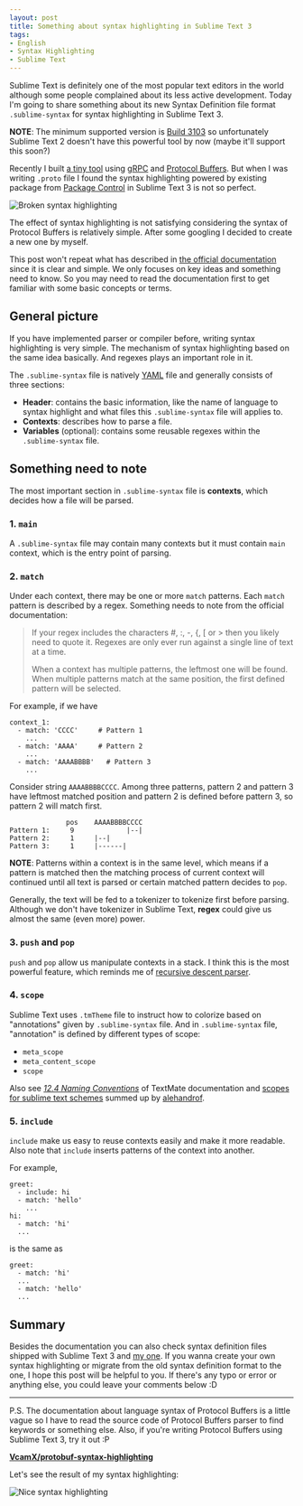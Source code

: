 ```yaml
---
layout: post
title: Something about syntax highlighting in Sublime Text 3
tags:
- English
- Syntax Highlighting
- Sublime Text
---
```


Sublime Text is definitely one of the most popular text editors in the world although some people complained about its less active development. Today I'm going to share something about its new Syntax Definition file format `.sublime-syntax` for syntax highlighting in Sublime Text 3.

**NOTE**: The minimum supported version is [Build 3103](https://www.sublimetext.com/blog/articles/sublime-text-3-build-3103) so unfortunately Sublime Text 2 doesn't have this powerful tool by now (maybe it'll support this soon?)

Recently I built [a tiny tool](https://github.com/VcamX/multiping) using [gRPC](http://www.grpc.io/) and [Protocol Buffers](https://developers.google.com/protocol-buffers/). But when I was writing `.proto` file I found the syntax highlighting powered by existing package from [Package Control](https://packagecontrol.io) in Sublime Text 3 is not so perfect.

![Broken syntax highlighting](https://cloud.githubusercontent.com/assets/2258983/13807059/2b43075e-eb9a-11e5-870c-907834cd3fb6.png)

The effect of syntax highlighting is not satisfying considering the syntax of Protocol Buffers is relatively simple. After some googling I decided to create a new one by myself.

This post won't repeat what has described in [the official documentation](https://www.sublimetext.com/docs/3/syntax.html) since it is clear and simple. We only focuses on key ideas and something need to know. So you may need to read the documentation first to get familiar with some basic concepts or terms.

<!--more-->

## General picture

If you have implemented parser or compiler before, writing syntax highlighting is very simple. The mechanism of syntax highlighting based on the same idea basically. And regexes plays an important role in it.

The `.sublime-syntax` file is natively [YAML](https://en.wikipedia.org/wiki/YAML) file and generally consists of three sections:

- **Header**: contains the basic information, like the name of language to syntax highlight and what files this `.sublime-syntax` file will applies to.
- **Contexts**: describes how to parse a file.
- **Variables** (optional): contains some reusable regexes within the `.sublime-syntax` file.

## Something need to note

The most important section in `.sublime-syntax` file is **contexts**, which decides how a file will be parsed. 

### 1. `main`

A `.sublime-syntax` file may contain many contexts but it must contain `main` context, which is the entry point of parsing.

### 2. `match`

Under each context, there may be one or more `match` patterns. Each `match` pattern is described by a regex. Something needs to note from the official documentation:

> If your regex includes the characters #, :, -, {, [ or > then you likely need to quote it. Regexes are only ever run against a single line of text at a time.
>
> When a context has multiple patterns, the leftmost one will be found. When multiple patterns match at the same position, the first defined pattern will be selected.

For example, if we have

```
context_1:
  - match: 'CCCC'     # Pattern 1
    ...
  - match: 'AAAA'     # Pattern 2
    ...
  - match: 'AAAABBBB'   # Pattern 3
    ...
```

Consider string `AAAABBBBCCCC`. Among three patterns, pattern 2 and pattern 3 have leftmost matched position and pattern 2 is defined before pattern 3, so pattern 2 will match first.

```
              pos    AAAABBBBCCCC
Pattern 1:     9             |--|
Pattern 2:     1     |--|
Pattern 3:     1     |------|
```

**NOTE**: Patterns within a context is in the same level, which means if a pattern is matched then the matching process of current context will continued until all text is parsed or certain matched pattern decides to `pop`.

Generally, the text will be fed to a tokenizer to tokenize first before parsing. Although we don't have tokenizer in Sublime Text, **regex** could give us almost the same (even more) power.

### 3. `push` and `pop`

`push` and `pop` allow us manipulate contexts in a stack. I think this is the most powerful feature, which reminds me of [recursive descent parser](https://en.wikipedia.org/wiki/Recursive_descent_parser).

### 4. `scope`

Sublime Text uses `.tmTheme` file to instruct how to colorize based on "annotations" given by `.sublime-syntax` file. And in `.sublime-syntax` file, "annotation" is defined by different types of scope:

- `meta_scope`
- `meta_content_scope`
- `scope`

Also see [*12.4 Naming Conventions*](https://manual.macromates.com/en/language_grammars) of TextMate documentation and [scopes for sublime text schemes](https://gist.github.com/alehandrof/5361546) summed up by [alehandrof](https://gist.github.com/alehandrof).

### 5. `include`

`include` make us easy to reuse contexts easily and make it more readable. Also note that `include` inserts patterns of the context into another.

For example, 

```
greet:
  - include: hi
  - match: 'hello'
    ...
hi:
  - match: 'hi'
  ...
```

is the same as

```
greet:
  - match: 'hi'
  ...
  - match: 'hello'
  ...
```

## Summary

Besides the documentation you can also check syntax definition files shipped with Sublime Text 3 and [my one](https://github.com/VcamX/protobuf-syntax-highlighting). If you wanna create your own syntax highlighting or migrate from the old syntax definition format to the one, I hope this post will be helpful to you. If there's any typo or error or anything else, you could leave your comments below :D

---

P.S. The documentation about language syntax of Protocol Buffers is a little vague so I have to read the source code of Protocol Buffers parser to find keywords or something else. Also, if you're writing Protocol Buffers using Sublime Text 3, try it out :P 

[**VcamX/protobuf-syntax-highlighting**](https://github.com/VcamX/protobuf-syntax-highlighting)

Let's see the result of my syntax highlighting:

![Nice syntax highlighting](https://cloud.githubusercontent.com/assets/2258983/13807043/22119e5c-eb9a-11e5-863f-dbbc22ba6182.png)
